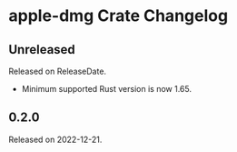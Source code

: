 # apple-dmg Crate Changelog

<!-- next-header -->

## Unreleased

Released on ReleaseDate.

* Minimum supported Rust version is now 1.65.

## 0.2.0

Released on 2022-12-21.

